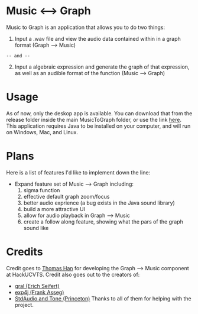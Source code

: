 # Music <--> Graph
Music to Graph is an application that allows you to do two things:
  1) Input a .wav file and view the audio data contained within in a graph format (Graph --> Music)
  
    -- and --
  
  2) Input a algebraic expression and generate the graph of that expression, as well as an audible format of the function (Music --> Graph)

# Usage
As of now, only the deskop app is available. You can download that from the release folder inside the main MusicToGraph folder, or use the link [here](https://github.com/Scoutdrago3/MusicToGraph/raw/master/MusicToGraph/release/music-to-graph-v1.0.jar). This application requires Java to be installed on your computer, and will run on Windows, Mac, and Linux.

# Plans
Here is a list of features I'd like to implement down the line:
- Expand feature set of Music --> Graph including:
  1) sigma function
  2) effective default graph zoom/focus
  3) better audio exprience (a bug exists in the Java sound library)
  4) build a more attractive UI
  5) allow for audio playback in Graph --> Music
  6) create a follow along feature, showing what the pars of the graph sound like

# Credits
Credit goes to [Thomas Han](https://github.com/Shin4y) for developing the Graph --> Music component at HackUCVTS. Credit also goes out to the creators of:
- [gral (Erich Seifert)](https://github.com/eseifert/gral)
- [exp4j (Frank Asseg)](https://github.com/fasseg/exp4j)
- [StdAudio and Tone (Princeton)](http://introcs.cs.princeton.edu/java/stdlib/StdAudio.java.html)
Thanks to all of them for helping with the project.
